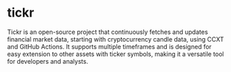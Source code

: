 # tickr
Tickr is an open-source project that continuously fetches and updates financial market data, starting with cryptocurrency candle data, using CCXT and GitHub Actions. It supports multiple timeframes and is designed for easy extension to other assets with ticker symbols, making it a versatile tool for developers and analysts.
